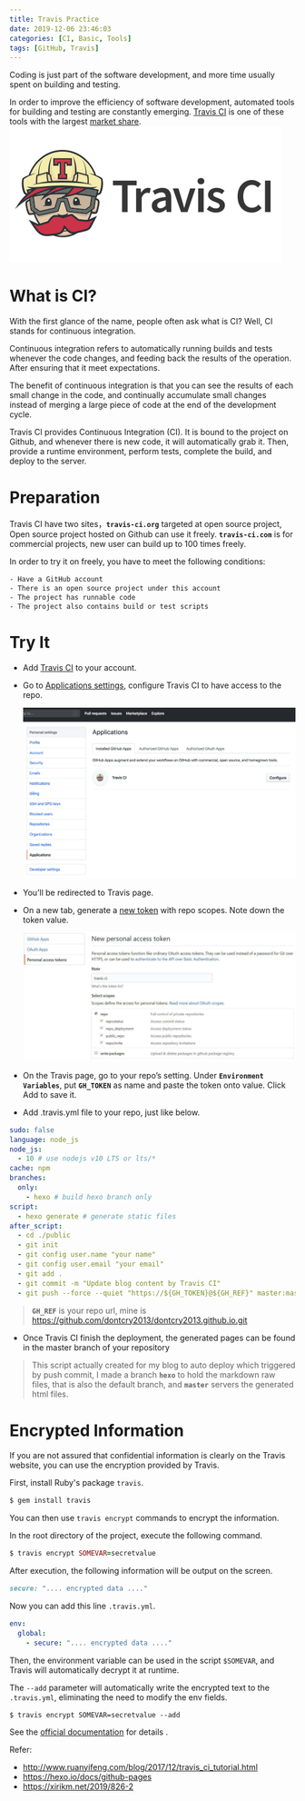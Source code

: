 ```yaml
---
title: Travis Practice
date: 2019-12-06 23:46:03
categories: [CI, Basic, Tools]
tags: [GitHub, Travis]
---
```

Coding is just part of the software development, and more time usually spent on building and testing.

In order to improve the efficiency of software development, automated tools for building and testing are constantly emerging. [Travis CI](https://travis-ci.org) is one of these tools with the largest [market share].
![travis](/img/travis-logo.png "Travis CI")

<!--more-->

# What is CI?

With the first glance of the name, people often ask what is CI? Well, CI stands for continuous integration.

Continuous integration refers to automatically running builds and tests whenever the code changes, and feeding back the results of the operation. After ensuring that it meet expectations.

The benefit of continuous integration is that you can see the results of each small change in the code, and continually accumulate small changes instead of merging a large piece of code at the end of the development cycle.

Travis CI provides Continuous Integration (CI). It is bound to the project on Github, and whenever there is new code, it will automatically grab it. Then, provide a runtime environment, perform tests, complete the build, and deploy to the server.

# Preparation

Travis CI have two sites，**`travis-ci.org`** targeted at open source project, Open source project hosted on Github can use it freely. **`travis-ci.com`** is for commercial projects, new user can build up to 100 times freely.

In order to try it on freely, you have to meet the following conditions:
```
- Have a GitHub account
- There is an open source project under this account
- The project has runnable code
- The project also contains build or test scripts
```

# Try It
- Add [Travis CI] to your account.
- Go to [Applications settings], configure Travis CI to have access to the repo.

  ![TravisCI in GitHub][TravisCI-GitHub]
- You’ll be redirected to Travis page.
- On a new tab, generate a [new token] with repo scopes. Note down the token value.
  
  ![Token in GitHub][Token-GitHub]
- On the Travis page, go to your repo’s setting. Under **`Environment Variables`**, put **`GH_TOKEN`** as name and paste the token onto value. Click Add to save it.
- Add .travis.yml file to your repo, just like below.
``` yaml
sudo: false
language: node_js
node_js:
  - 10 # use nodejs v10 LTS or lts/*
cache: npm
branches:
  only:
    - hexo # build hexo branch only
script:
  - hexo generate # generate static files
after_script:
  - cd ./public
  - git init
  - git config user.name "your name"
  - git config user.email "your email"
  - git add .
  - git commit -m "Update blog content by Travis CI"
  - git push --force --quiet "https://${GH_TOKEN}@${GH_REF}" master:master
```
> **`GH_REF`** is your repo url, mine is https://github.com/dontcry2013/dontcry2013.github.io.git

- Once Travis CI finish the deployment, the generated pages can be found in the master branch of your repository

> This script actually created for my blog to auto deploy which triggered by push commit, I made a branch **`hexo`** to hold the markdown raw files, that is also the default branch, and **`master`** servers the generated html files.

# Encrypted Information

If you are not assured that confidential information is clearly on the Travis website, you can use the encryption provided by Travis.

First, install Ruby's package `travis`.
``` ruby
$ gem install travis
```

You can then use `travis encrypt` commands to encrypt the information.

In the root directory of the project, execute the following command.
``` ruby
$ travis encrypt SOMEVAR=secretvalue
```

After execution, the following information will be output on the screen.
``` ruby
secure: ".... encrypted data ...."
```

Now you can add this line `.travis.yml`.
``` yaml
env:
  global:
    - secure: ".... encrypted data ...."
```
Then, the environment variable can be used in the script `$SOMEVAR`, and Travis will automatically decrypt it at runtime.

The `--add` parameter will automatically write the encrypted text to the `.travis.yml`, eliminating the need to modify the env fields.
```
$ travis encrypt SOMEVAR=secretvalue --add
```
See the [official documentation] for details .










 Refer: 
 - http://www.ruanyifeng.com/blog/2017/12/travis_ci_tutorial.html
 - https://hexo.io/docs/github-pages
 - https://xirikm.net/2019/826-2


[market share]: https://github.com/blog/2463-github-welcomes-all-ci-tools
[Travis CI]: https://github.com/marketplace/travis-ci
[Applications settings]: https://github.com/settings/installations
[new token]: https://github.com/settings/tokens
[official documentation]: https://docs.travis-ci.com/user/encryption-keys/

[TravisCI-GitHub]: /img/travis-github.png "Travis in GitHub"
[Token-GitHub]: /img/travis-github-token.png "Token in GitHub"